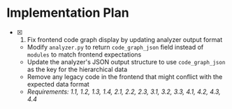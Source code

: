 # Implementation Plan

- [x] 1. Fix frontend code graph display by updating analyzer output format
  - Modify `analyzer.py` to return `code_graph_json` field instead of `modules` to match frontend expectations
  - Update the analyzer's JSON output structure to use `code_graph_json` as the key for the hierarchical data
  - Remove any legacy code in the frontend that might conflict with the expected data format
  - _Requirements: 1.1, 1.2, 1.3, 1.4, 2.1, 2.2, 2.3, 3.1, 3.2, 3.3, 4.1, 4.2, 4.3, 4.4_
